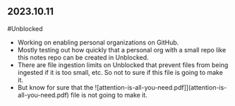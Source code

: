 ## 2023.10.11
#Unblocked
- Working on enabling personal organizations on GitHub.
- Mostly testing out how quickly that a personal org with a small repo like this notes repo can be created in Unblocked.
- There are file ingestion limits on Unblocked that prevent files from being ingested if it is too small, etc. So not to sure if this file is going to make it.
- But know for sure that the ![attention-is-all-you-need.pdf]](attention-is-all-you-need.pdf) file is not going to make it.